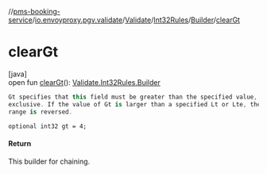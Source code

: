 //[pms-booking-service](../../../../../index.md)/[io.envoyproxy.pgv.validate](../../../index.md)/[Validate](../../index.md)/[Int32Rules](../index.md)/[Builder](index.md)/[clearGt](clear-gt.md)

# clearGt

[java]\
open fun [clearGt](clear-gt.md)(): [Validate.Int32Rules.Builder](index.md)

```kotlin
Gt specifies that this field must be greater than the specified value,
exclusive. If the value of Gt is larger than a specified Lt or Lte, the
range is reversed.

```
`optional int32 gt = 4;`

#### Return

This builder for chaining.